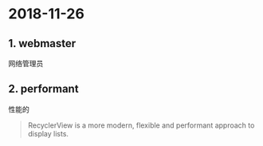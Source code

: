 # 2018-11-26

## 1. webmaster

网络管理员

## 2. performant

性能的

> RecyclerView is a more modern, flexible and performant approach to display lists.
